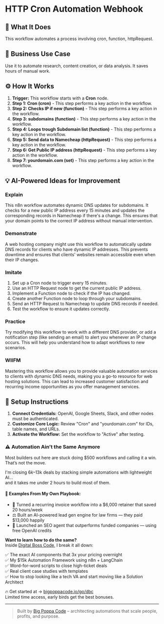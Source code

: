# HTTP Cron Automation Webhook

## 🚀 What It Does
This workflow automates a process involving cron, function, httpRequest.

## 💼 Business Use Case
Use it to automate research, content creation, or data analysis. It saves hours of manual work.

## ⚙️ How It Works
1.  **Trigger:** This workflow starts with a **Cron** node.
2. **Step 1: Cron (cron)** - This step performs a key action in the workflow.
3. **Step 2: Checks IP if new (function)** - This step performs a key action in the workflow.
4. **Step 3: subdomains (function)** - This step performs a key action in the workflow.
5. **Step 4: Loops trough Subdomain list (function)** - This step performs a key action in the workflow.
6. **Step 5: Send data to Namecheap (httpRequest)** - This step performs a key action in the workflow.
7. **Step 6: Get Public IP address (httpRequest)** - This step performs a key action in the workflow.
8. **Step 7: yourdomain.com (set)** - This step performs a key action in the workflow.

## 💡 AI-Powered Ideas for Improvement
### Explain
This n8n workflow automates dynamic DNS updates for subdomains. It checks for a new public IP address every 15 minutes and updates the corresponding records in Namecheap if there's a change. This ensures that your domain points to the correct IP address without manual intervention.

### Demonstrate
A web hosting company might use this workflow to automatically update DNS records for clients who have dynamic IP addresses. This prevents downtime and ensures that clients' websites remain accessible even when their IP changes.

### Imitate
1. Set up a Cron node to trigger every 15 minutes.
2. Use an HTTP Request node to get the current public IP address.
3. Implement a Function node to check if the IP has changed.
4. Create another Function node to loop through your subdomains.
5. Send an HTTP Request to Namecheap to update DNS records if needed.
6. Test the workflow to ensure it updates correctly.

### Practice
Try modifying this workflow to work with a different DNS provider, or add a notification step (like sending an email) to alert you whenever an IP change occurs. This will help you understand how to adapt workflows to new scenarios.

### WIIFM
Mastering this workflow allows you to provide valuable automation services to clients with dynamic DNS needs, making you a go-to resource for web hosting solutions. This can lead to increased customer satisfaction and recurring income opportunities as you offer management services.

## 🔧 Setup Instructions
1. **Connect Credentials:** OpenAI, Google Sheets, Slack, and other nodes must be authenticated.
2. **Customize Core Logic:** Review "Cron" and "yourdomain.com" for IDs, table names, and URLs.
3. **Activate the Workflow:** Set the workflow to "Active" after testing.

### ⚠️ Automation Ain’t the Same Anymore

Most builders out here are stuck doing $500 workflows and calling it a win.  
That’s not the move.  

I'm closing $6k–$13k deals by stacking simple automations with lightweight AI...  
and it takes me under 2 hours to build most of them.

#### 🧠 Examples From My Own Playbook:
- 🔁 Turned a recurring invoice workflow into a $6,000 retainer that saved 20 hours/week  
- ⚖️ Built an AI-powered lead gen engine for law firms — they paid $13,000 happily  
- 🚀 Launched an SEO agent that outperforms funded companies — using free OpenAI credits  

**Want to learn how to do the same?**  
Inside [Digital Boss Code](https://bigpoppacode.io/go/dbc), I break it all down:

✅ The exact AI components that 3x your pricing overnight  
✅ My $15k Automation Framework using n8n + LangChain  
✅ Word-for-word scripts to close high-ticket deals  
✅ Real client case studies with templates  
✅ How to stop looking like a tech VA and start moving like a Solution Architect  

🔥 Get started at → [bigpoppacode.io/go/dbc](https://bigpoppacode.io/go/dbc)  
Limited time access, early birds get the best bonuses.

---
> Built by [Big Poppa Code](https://bigpoppacode.io) – architecting automations that scale people, profits, and purpose.
